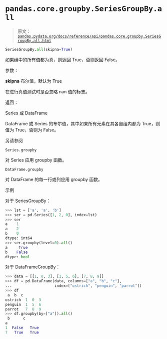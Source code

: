# `pandas.core.groupby.SeriesGroupBy.all`

> 原文：[`pandas.pydata.org/docs/reference/api/pandas.core.groupby.SeriesGroupBy.all.html`](https://pandas.pydata.org/docs/reference/api/pandas.core.groupby.SeriesGroupBy.all.html)

```py
SeriesGroupBy.all(skipna=True)
```

如果组中的所有值都为真，则返回 True，否则返回 False。

参数：

**skipna** 布尔值，默认为 True

在进行真值测试时是否忽略 nan 值的标志。

返回：

Series 或 DataFrame

DataFrame 或 Series 的布尔值，其中如果所有元素在其各自组内都为 True，则值为 True，否则为 False。

另请参阅

`Series.groupby`

对 Series 应用 groupby 函数。

`DataFrame.groupby`

对 DataFrame 的每一行或列应用 groupby 函数。

示例

对于 SeriesGroupBy：

```py
>>> lst = ['a', 'a', 'b']
>>> ser = pd.Series([1, 2, 0], index=lst)
>>> ser
a    1
a    2
b    0
dtype: int64
>>> ser.groupby(level=0).all()
a     True
b    False
dtype: bool 
```

对于 DataFrameGroupBy：

```py
>>> data = [[1, 0, 3], [1, 5, 6], [7, 8, 9]]
>>> df = pd.DataFrame(data, columns=["a", "b", "c"],
...                   index=["ostrich", "penguin", "parrot"])
>>> df
 a  b  c
ostrich  1  0  3
penguin  1  5  6
parrot   7  8  9
>>> df.groupby(by=["a"]).all()
 b      c
a
1  False   True
7   True   True 
```
